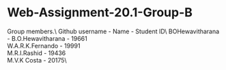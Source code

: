 # Web-Assignment-20.1-Group-B

Group members.\\
Github username - Name - Student ID\\
BOHewavitharana - B.O.Hewavitharana - 19661\
W.A.R.K.Fernando - 19991\
M.R.I.Rashid - 19436\
M.V.K Costa - 20175\
